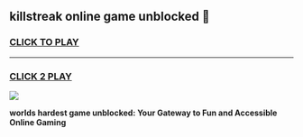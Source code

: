 
## killstreak online game unblocked 👋
<h3>
<a href="https://premium.freeplayer.one?title=killstreak_online_game_unblocked&ref=13F">CLICK TO PLAY</a></h3>
<hr>

<h3>
<a href="https://premium.freeplayer.one?title=killstreak_online_game_unblocked&ref=13F">CLICK 2 PLAY</a>
  
</h3>

<a href="https://premium.freeplayer.one?title=killstreak_online_game_unblocked&ref=12F/"><img src="https://clearcache.store/games.png"></a>


**worlds hardest game unblocked: Your Gateway to Fun and Accessible Online Gaming**
